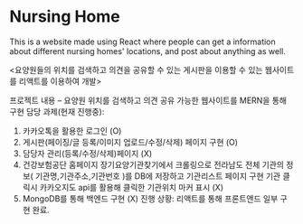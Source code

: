 # Nursing Home

This is a website made using React where people can get a information about different nursing homes' locations, and post about anything as well.


<요양원들의 위치를 검색하고 의견을 공유할 수 있는 게시판을 이용할 수 있는 웹사이트를 리액트를 이용하여 개발>

프로젝트 내용 – 요양원 위치를 검색하고 의견 공유 가능한 웹사이트를 MERN을 통해 구현
담당 과제(현재 진행중):
1.	카카오톡을 활용한 로그인 (O)
2.	게시판(페이징/글 등록/이미지 업로드/수정/삭제) 페이지 구현 (O)
3.	담당자 관리(등록/수정/삭제)페이지 (X)
4.	건강보험공단 홈페이지 장기요양기관찾기에서 크롤링으로 전라남도 전체 기관의 정보( 기관명,기관주소,기관번호 )를 DB에 저장하고 기관리스트 페이지 구현 기관 클릭시 카카오지도 api를 활용해 클릭한 기관위치 마커 표시 (X)
5.	MongoDB를 통해 백엔드 구현 (X)
진행 상황: 리액트를 통해 프론트앤드 일부 구현 완료.
